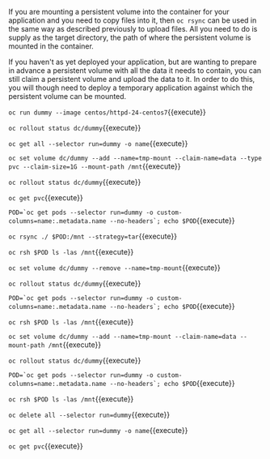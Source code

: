If you are mounting a persistent volume into the container for your application and you need to copy files into it, then ``oc rsync`` can be used in the same way as described previously to upload files. All you need to do is supply as the target directory, the path of where the persistent volume is mounted in the container.

If you haven't as yet deployed your application, but are wanting to prepare in advance a persistent volume with all the data it needs to contain, you can still claim a persistent volume and upload the data to it. In order to do this, you will though need to deploy a temporary application against which the persistent volume can be mounted.

``oc run dummy --image centos/httpd-24-centos7``{{execute}}

``oc rollout status dc/dummy``{{execute}}

``oc get all --selector run=dummy -o name``{{execute}}

``oc set volume dc/dummy --add --name=tmp-mount --claim-name=data --type pvc --claim-size=1G --mount-path /mnt``{{execute}}

``oc rollout status dc/dummy``{{execute}}

``oc get pvc``{{execute}}

``POD=`oc get pods --selector run=dummy -o custom-columns=name:.metadata.name --no-headers`; echo $POD``{{execute}}

``oc rsync ./ $POD:/mnt --strategy=tar``{{execute}}

``oc rsh $POD ls -las /mnt``{{execute}}

``oc set volume dc/dummy --remove --name=tmp-mount``{{execute}}

``oc rollout status dc/dummy``{{execute}}

``POD=`oc get pods --selector run=dummy -o custom-columns=name:.metadata.name --no-headers`; echo $POD``{{execute}}

``oc rsh $POD ls -las /mnt``{{execute}}

``oc set volume dc/dummy --add --name=tmp-mount --claim-name=data --mount-path /mnt``{{execute}}

``oc rollout status dc/dummy``{{execute}}

``POD=`oc get pods --selector run=dummy -o custom-columns=name:.metadata.name --no-headers`; echo $POD``{{execute}}

``oc rsh $POD ls -las /mnt``{{execute}}

``oc delete all --selector run=dummy``{{execute}}

``oc get all --selector run=dummy -o name``{{execute}}

``oc get pvc``{{execute}}
